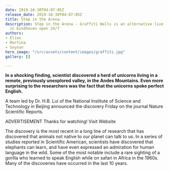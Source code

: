 ```yaml
---
date: 2019-10-30T04:07:05Z
release_date: 2019-10-30T04:07:05Z
title: Step in the Arena
description: Step in the Arena - Graffiti Walls is an alternative live art gallery
  in Eindhoven open 24/7
authors:
- Elias
- Martina
- Soyoun
hero_image: "/src/assets/content/images/graffiti.jpg"
gallery: []

---
```

**In a shocking finding, scientist discovered a herd of unicorns living in a remote, previously unexplored valley, in the Andes Mountains. Even more surprising to the researchers was the fact that the unicorns spoke perfect English.**  
  
A team led by Dr. H.B. Lui of the National Institute of Science and Technology in Beijing announced the discovery Friday on the journal Nature Scientific Reports.  
  
ADVERTISEMENT Thanks for watching! Visit Website  
  
The discovery is the most recent in a long line of research that has discovered that animals not native to our planet can talk to us. In a series of studies reported in Scientific American, scientists have discovered that elephants can learn, and have even expressed an admiration for human language in the wild. Some of the most notable include a rare sighting of a gorilla who learned to speak English while on safari in Africa in the 1960s. Many of the discoveries have occurred in the last 10 years.